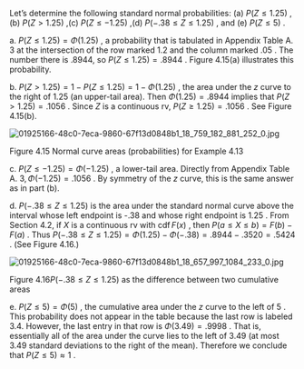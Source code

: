 Let’s determine the following standard normal probabilities: (a) $P\left( {Z \leq {1.25}}\right)$ , (b) $P\left( {Z > {1.25}}\right)$ ,(c) $P\left( {Z \leq - {1.25}}\right)$ ,(d) $P\left( {-{.38} \leq Z \leq {1.25}}\right)$ , and (e) $P\left( {Z \leq 5}\right)$ .

a. $P\left( {Z \leq {1.25}}\right) = \Phi \left( {1.25}\right)$ , a probability that is tabulated in Appendix Table A. 3 at the intersection of the row marked 1.2 and the column marked .05 . The number there is .8944, so $P\left( {Z \leq {1.25}}\right) = {.8944}$ . Figure 4.15(a) illustrates this probability.

b. $P\left( {Z > {1.25}}\right) = 1 - P\left( {Z \leq {1.25}}\right) = 1 - \Phi \left( {1.25}\right)$ , the area under the $z$ curve to the right of 1.25 (an upper-tail area). Then $\Phi \left( {1.25}\right) = {.8944}$ implies that $P\left( {Z > {1.25}}\right) = {.1056}$ . Since $Z$ is a continuous rv, $P\left( {Z \geq {1.25}}\right) = {.1056}$ . See Figure 4.15(b).

![01925166-48c0-7eca-9860-67f13d0848b1_18_759_182_881_252_0.jpg](images/01925166-48c0-7eca-9860-67f13d0848b1_18_759_182_881_252_0.jpg)

Figure 4.15 Normal curve areas (probabilities) for Example 4.13

c. $P\left( {Z \leq - {1.25}}\right) = \Phi \left( {-{1.25}}\right)$ , a lower-tail area. Directly from Appendix Table A. $3,\Phi \left( {-{1.25}}\right) = {.1056}$ . By symmetry of the $z$ curve, this is the same answer as in part (b).

d. $P\left( {-{.38} \leq Z \leq {1.25}}\right)$ is the area under the standard normal curve above the interval whose left endpoint is -.38 and whose right endpoint is 1.25 . From Section 4.2, if $X$ is a continuous rv with $\operatorname{cdf}F\left( x\right)$ , then $P\left( {a \leq X \leq b}\right) = F\left( b\right) - F\left( a\right)$ . Thus $P\left( {-{.38} \leq Z \leq {1.25}}\right) = \Phi \left( {1.25}\right) - \Phi \left( {-{.38}}\right) = {.8944} - {.3520} = {.5424}$ . (See Figure 4.16.)

![01925166-48c0-7eca-9860-67f13d0848b1_18_657_997_1084_233_0.jpg](images/01925166-48c0-7eca-9860-67f13d0848b1_18_657_997_1084_233_0.jpg)

Figure ${4.16P}\left( {-{.38} \leq Z \leq {1.25}}\right)$ as the difference between two cumulative areas

e. $P\left( {Z \leq 5}\right) = \Phi \left( 5\right)$ , the cumulative area under the $z$ curve to the left of 5 . This probability does not appear in the table because the last row is labeled 3.4. However, the last entry in that row is $\Phi \left( {3.49}\right) = {.9998}$ . That is, essentially all of the area under the curve lies to the left of 3.49 (at most 3.49 standard deviations to the right of the mean). Therefore we conclude that $P\left( {Z \leq 5}\right) \approx 1$ .